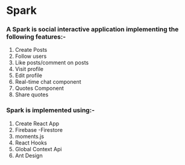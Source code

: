 # Spark

### A Spark is social interactive application implementing the following features:-
1. Create Posts
2. Follow users
3. Like posts/comment on posts
4. Visit profile
5. Edit profile
6. Real-time chat component
7. Quotes Component
8. Share quotes

### Spark is  implemented using:-
1. Create React App
2. Firebase -Firestore
3. moments.js
4. React Hooks
5. Global Context Api
6. Ant Design
